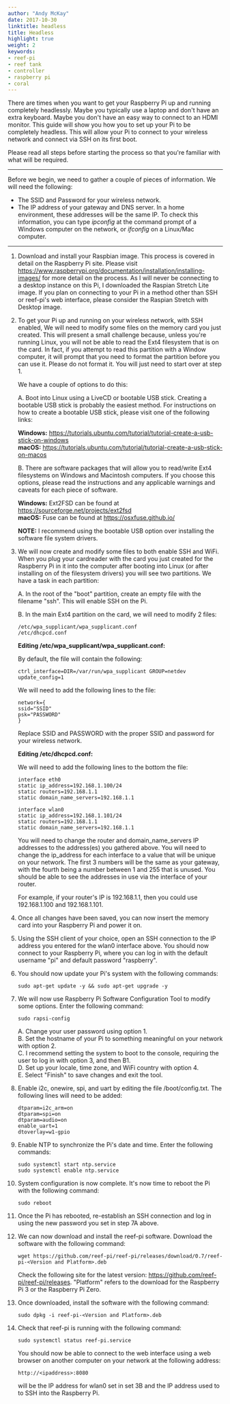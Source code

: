 ```yaml
---
author: "Andy McKay"
date: 2017-10-30
linktitle: headless
title: Headless
highlight: true
weight: 2
keywords:
- reef-pi
- reef tank
- controller
- raspberry pi
- coral
---
```


There are times when you want to get your Raspberry Pi up and running completely headlessly. Maybe you typically use a laptop and don't have an extra keyboard. Maybe you don't have an easy way to connect to an HDMI monitor. This guide will show you how you to set up your Pi to be completely headless. This will allow your Pi to connect to your wireless network and connect via SSH on its first boot. 

Please read all steps before starting the process so that you're familiar with what will be required.

***

Before we begin, we need to gather a couple of pieces of information. We will need the following:

* The SSID and Password for your wireless network.  
* The IP address of your gateway and DNS server. In a home environment, these addresses will be the same IP. To check this information, you can type *ipconfig* at the command prompt of a Windows computer on the network, or *ifconfig* on a Linux/Mac computer.

***

1. Download and install your Raspbian image. This process is covered in detail on the Raspberry Pi site. Please visit https://www.raspberrypi.org/documentation/installation/installing-images/ for more detail on the process. As I will never be connecting to a desktop instance on this Pi, I downloaded the Raspian Stretch Lite image. If you plan on connecting to your Pi in a method other than SSH or reef-pi's web interface, please consider the Raspian Stretch with Desktop image.

2. To get your Pi up and running on your wireless network, with SSH enabled, We will need to modify some files on the memory card you just created. This will present a small challenge because, unless you're running Linux, you will not be able to read the Ext4 filesystem that is on the card. In fact, if you attempt to read this partition with a Window computer, it will prompt that you need to format the partition before you can use it. Please do not format it. You will just need to start over at step 1. 

    We have a couple of options to do this:

    A. Boot into Linux using a LiveCD or bootable USB stick. Creating a bootable USB stick is probably the easiest method. For instructions on how to create a bootable USB stick, please visit one of the following links:

    **Windows:** https://tutorials.ubuntu.com/tutorial/tutorial-create-a-usb-stick-on-windows  
    **macOS:** https://tutorials.ubuntu.com/tutorial/tutorial-create-a-usb-stick-on-macos

    B. There are software packages that will allow you to read/write Ext4 filesystems on Windows and Macintosh computers. If you choose this options, please read the instructions and any applicable warnings and caveats for each piece of software.

    **Windows:** Ext2FSD can be found at https://sourceforge.net/projects/ext2fsd  
    **macOS:** Fuse can be found at https://osxfuse.github.io/

    **NOTE:** I recommend using the bootable USB option over installing the software file system drivers.

3. We will now create and modify some files to both enable SSH and WiFi. When you plug your cardreader with the card you just created for the Raspberry Pi in it into the computer after booting into Linux (or after installing on of the filesystem drivers) you will see two partitions. We have a task in each partition:

    A. In the root of the "boot" partition, create an empty file with the filename "ssh". This will enable SSH on the Pi.

    B. In the main Ext4 partition on the card, we will need to modify 2 files:
	
    ```
    /etc/wpa_supplicant/wpa_supplicant.conf  
    /etc/dhcpcd.conf
    ```

    **Editing /etc/wpa_supplicant/wpa_supplicant.conf:**

    By default, the file will contain the following:
	
    ```
    ctrl_interface=DIR=/var/run/wpa_supplicant GROUP=netdev  
    update_config=1
    ```

    We will need to add the following lines to the file:
	
    ```
    network={  
    ssid="SSID"  
    psk="PASSWORD"  
    }
    ```

    Replace SSID and PASSWORD with the proper SSID and password for your wireless network.

    **Editing /etc/dhcpcd.conf:**

    We will need to add the following lines to the bottom the file:
	
    ```
    interface eth0  
    static ip_address=192.168.1.100/24  
    static routers=192.168.1.1  
    static domain_name_servers=192.168.1.1  

    interface wlan0  
    static ip_address=192.168.1.101/24  
    static routers=192.168.1.1  
    static domain_name_servers=192.168.1.1  
    ```

    You will need to change the router and domain_name_servers IP addresses to the address(es) you gathered above. You will need to change the ip_address for each interface to a value that will be unique on your network. The first 3 numbers will be the same as your gateway, with the fourth being a number between 1 and 255 that is unused. You should be able to see the addresses in use via the interface of your router. 

    For example, if your router's IP is 192.168.1.1, then you could use 192.168.1.100 and 192.168.1.101. 

4. Once all changes have been saved, you can now insert the memory card into your Raspberry Pi and power it on. 

5. Using the SSH client of your choice, open an SSH connection to the IP address you entered for the wlan0 interface above. You should now connect to your Raspberry Pi, where you can log in with the default username "pi" and default password "raspberry". 

6. You should now update your Pi's system with the following commands:

    ```
    sudo apt-get update -y && sudo apt-get upgrade -y
    ```

7. We will now use Raspberry Pi Software Configuration Tool to modify some options. Enter the following command:

    ```
    sudo rapsi-config
    ```

    A. Change your user password using option 1.  
    B. Set the hostname of your Pi to something meaningful on your network with option 2.  
    C. I recommend setting the system to boot to the console, requiring the user to log in with option 3, and then B1.  
    D. Set up your locale, time zone, and WiFi country with option 4.  
    E. Select "Finish" to save changes and exit the tool.

8. Enable i2c, onewire, spi, and uart by editing the file /boot/config.txt. The following lines will need to be added:

    ```
    dtparam=i2c_arm=on  
    dtparam=spi=on  
    dtparam=audio=on  
    enable_uart=1  
    dtoverlay=w1-gpio
    ```

9. Enable NTP to synchronize the Pi's date and time. Enter the following commands:

    ```
    sudo systemctl start ntp.service  
    sudo systemctl enable ntp.service  
    ```

10. System configuration is now complete. It's now time to reboot the Pi with the following command:  

    ```
    sudo reboot
    ```

11. Once the Pi has rebooted, re-establish an SSH connection and log in using the new password you set in step 7A above.

12. We can now download and install the reef-pi software. Download the software with the following command:  

    ```
    wget https://github.com/reef-pi/reef-pi/releases/download/0.7/reef-pi-<Version and Platform>.deb
    ```
	
    Check the following site for the latest version: https://github.com/reef-pi/reef-pi/releases. "Platform" refers to the download for the Raspberry Pi 3 or the Raspberry Pi Zero.

13. Once downloaded, install the software with the following command:  

    ```
    sudo dpkg -i reef-pi-<Version and Platform>.deb
    ```

14. Check that reef-pi is running with the following command: 
 
    ```
    sudo systemctl status reef-pi.service
    ```

    You should now be able to connect to the web interface using a web browser on another computer on your network at the following address:
	
    ```
    http://<ipaddress>:8080
    ```

    <ipaddress> will be the IP address for wlan0 set in set 3B and the IP address used to to SSH into the Raspberry Pi.
